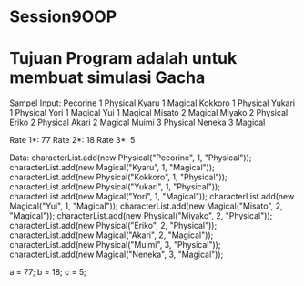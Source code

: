 # Session9OOP

# Tujuan Program adalah untuk membuat simulasi Gacha

 Sampel Input:
   Pecorine 1 Physical
   Kyaru 1 Magical
   Kokkoro 1 Physical
   Yukari 1 Physical
   Yori 1 Magical
   Yui 1 Magical
   Misato 2 Magical
   Miyako 2 Physical
   Eriko 2 Physical
   Akari 2 Magical
   Muimi 3 Physical
   Neneka 3 Magical

   Rate 1*: 77
   Rate 2*: 18
   Rate 3*: 5

 Data:
  characterList.add(new Physical("Pecorine", 1, "Physical"));
  characterList.add(new Magical("Kyaru", 1, "Magical"));
  characterList.add(new Physical("Kokkoro", 1, "Physical"));
  characterList.add(new Physical("Yukari", 1, "Physical"));
  characterList.add(new Magical("Yori", 1, "Magical"));
  characterList.add(new Magical("Yui", 1, "Magical"));
  characterList.add(new Magical("Misato", 2, "Magical"));
  characterList.add(new Physical("Miyako", 2, "Physical"));
  characterList.add(new Physical("Eriko", 2, "Physical"));
  characterList.add(new Magical("Akari", 2, "Magical"));
  characterList.add(new Physical("Muimi", 3, "Physical"));
  characterList.add(new Magical("Neneka", 3, "Magical"));

  a = 77;
  b =  18;
  c = 5;
